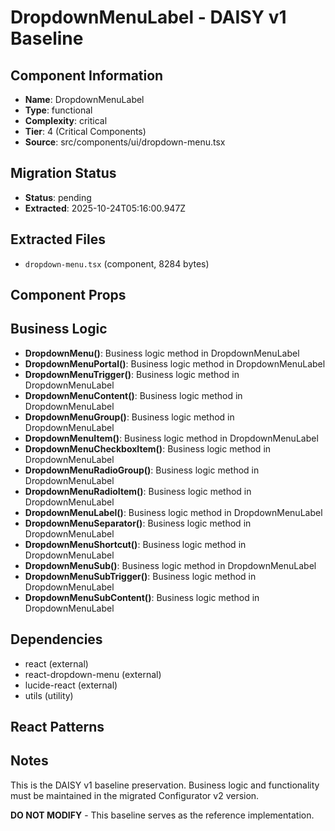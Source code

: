 # DropdownMenuLabel - DAISY v1 Baseline

## Component Information

- **Name**: DropdownMenuLabel
- **Type**: functional
- **Complexity**: critical
- **Tier**: 4 (Critical Components)
- **Source**: src/components/ui/dropdown-menu.tsx

## Migration Status

- **Status**: pending
- **Extracted**: 2025-10-24T05:16:00.947Z

## Extracted Files

- `dropdown-menu.tsx` (component, 8284 bytes)

## Component Props



## Business Logic

- **DropdownMenu()**: Business logic method in DropdownMenuLabel
- **DropdownMenuPortal()**: Business logic method in DropdownMenuLabel
- **DropdownMenuTrigger()**: Business logic method in DropdownMenuLabel
- **DropdownMenuContent()**: Business logic method in DropdownMenuLabel
- **DropdownMenuGroup()**: Business logic method in DropdownMenuLabel
- **DropdownMenuItem()**: Business logic method in DropdownMenuLabel
- **DropdownMenuCheckboxItem()**: Business logic method in DropdownMenuLabel
- **DropdownMenuRadioGroup()**: Business logic method in DropdownMenuLabel
- **DropdownMenuRadioItem()**: Business logic method in DropdownMenuLabel
- **DropdownMenuLabel()**: Business logic method in DropdownMenuLabel
- **DropdownMenuSeparator()**: Business logic method in DropdownMenuLabel
- **DropdownMenuShortcut()**: Business logic method in DropdownMenuLabel
- **DropdownMenuSub()**: Business logic method in DropdownMenuLabel
- **DropdownMenuSubTrigger()**: Business logic method in DropdownMenuLabel
- **DropdownMenuSubContent()**: Business logic method in DropdownMenuLabel

## Dependencies

- react (external)
- react-dropdown-menu (external)
- lucide-react (external)
- utils (utility)

## React Patterns



## Notes

This is the DAISY v1 baseline preservation. Business logic and functionality
must be maintained in the migrated Configurator v2 version.

**DO NOT MODIFY** - This baseline serves as the reference implementation.
